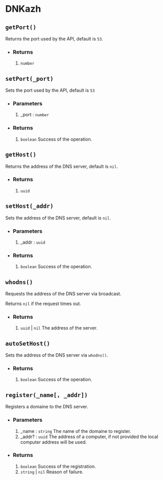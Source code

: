 # DNKazh

## `getPort()`

Returns the port used by the API, default is `53`.

+ ### Returns

    1. `number`

## `setPort(_port)`

Sets the port used by the API, default is `53`

+ ### Parameters

    1. _port : `number`

+ ### Returns

    1. `boolean` Success of the operation.

## `getHost()`

Returns the address of the DNS server, default is `nil`.

+ ### Returns

    1. `uuid`

## `setHost(_addr)`

Sets the address of the DNS server, default is `nil`.

+ ### Parameters

    1. _addr : `uuid`

+ ### Returns

    1. `boolean` Success of the operation.

## `whodns()`

Requests the address of the DNS server via broadcast.

Returns `nil` if the request times out.

+ ### Returns

    1. `uuid` | `nil` The address of the server.

## `autoSetHost()`

Sets the address of the DNS server via `whodns()`.

+ ### Returns

    1. `boolean` Success of the operation.

## `register(_name[, _addr])`

Registers a domaine to the DNS server.

+ ### Parameters

    1. _name : `string` The name of the domaine to register.
    2. _addr? : `uuid` The address of a computer, if not provided the local computer address will be used.

+ ### Returns

    1. `boolean` Success of the registration.
    2. `string` | `nil` Reason of failure.
